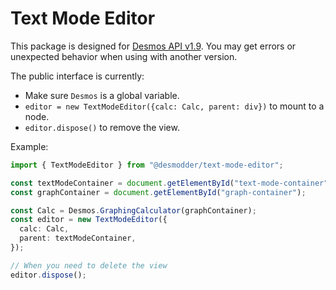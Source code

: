 # Text Mode Editor

This package is designed for [Desmos API v1.9](https://www.desmos.com/api/v1.9/docs/index.html). You may get errors or unexpected behavior when using with another version.

The public interface is currently:

- Make sure `Desmos` is a global variable.
- `editor = new TextModeEditor({calc: Calc, parent: div})` to mount to a node.
- `editor.dispose()` to remove the view.

Example:

```ts
import { TextModeEditor } from "@desmodder/text-mode-editor";

const textModeContainer = document.getElementById("text-mode-container");
const graphContainer = document.getElementById("graph-container");

const Calc = Desmos.GraphingCalculator(graphContainer);
const editor = new TextModeEditor({
  calc: Calc,
  parent: textModeContainer,
});

// When you need to delete the view
editor.dispose();
```
